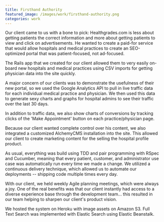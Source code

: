 ```yaml
---
title: Firsthand Authority
featured_image: /images/work/firsthand-authority.png
categories: work
---
```


Our client came to us with a bone to pick: Healthgrades.com is less about getting patients the correct information and more about getting patients to view and click on advertisements. He wanted to create a paid-for service that would allow hospitals and medical practices to create an SEO-optimized portal that was patient-focused, not ad-focused.

The Rails app that we created for our client allowed them to very easily on-board new hospitals and medical practices using CSV imports for getting physician data into the site quickly.

A major concern of our clients was to demonstrate the usefulness of their new portal, so we used the Google Analytics API to pull in live traffic data for each individual medical practice and physician. We then used this data to generate sexy charts and graphs for hospital admins to see their traffic over the last 30 days.

In addition to traffic data, we also show charts of conversions by tracking clicks of the 'Make Appointment' button on each practice/physician page.  

Because our client wanted complete control over his content, we also integrated a customized AlchemyCMS installation into the site. This allowed our client to create marketing content for the selling the hospital profile product.

As usual, everything was build using TDD and pair programming with RSpec and Cucumber, meaning that every patient, customer, and administrator use case was automatically run every time we made a change. We utilized a continuous delivery technique, which allowed us to automate our deployments -- shipping code multiple times every day.

With our client, we held weekly Agile planning meetings, which were always a joy. One of the real benefits was that our client instantly had access to a diverse experience base through the development team... this resulted in our team helping to sharpen our client's product vision.

We hosted the system on Heroku with image assets on Amazon S3. Full Text Search was implemented with Elastic Search using Elastic Beanstalk.
